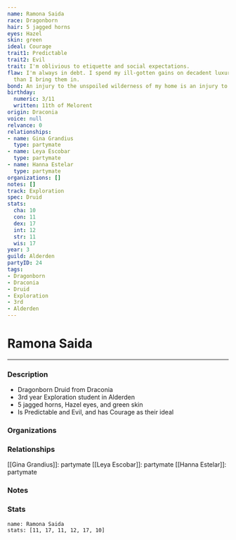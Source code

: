 ```yaml
---
name: Ramona Saida
race: Dragonborn
hair: 5 jagged horns
eyes: Hazel
skin: green
ideal: Courage
trait1: Predictable
trait2: Evil
trait: I'm oblivious to etiquette and social expectations.
flaw: I'm always in debt. I spend my ill-gotten gains on decadent luxuries faster
  than I bring them in.
bond: An injury to the unspoiled wilderness of my home is an injury to me.
birthday:
  numeric: 3/11
  written: 11th of Melorent
origin: Draconia
voice: null
relvance: 0
relationships:
- name: Gina Grandius
  type: partymate
- name: Leya Escobar
  type: partymate
- name: Hanna Estelar
  type: partymate
organizations: []
notes: []
track: Exploration
spec: Druid
stats:
  cha: 10
  con: 11
  dex: 17
  int: 12
  str: 11
  wis: 17
year: 3
guild: Alderden
partyID: 24
tags:
- Dragonborn
- Draconia
- Druid
- Exploration
- 3rd
- Alderden
---
```

# Ramona Saida
---
### Description
- Dragonborn Druid from Draconia
- 3rd year Exploration student in Alderden
- 5 jagged horns, Hazel eyes, and green skin
- Is Predictable and Evil, and has Courage as their ideal

### Organizations

### Relationships
[[Gina Grandius]]: partymate
[[Leya Escobar]]: partymate
[[Hanna Estelar]]: partymate

### Notes

### Stats
```statblock
name: Ramona Saida
stats: [11, 17, 11, 12, 17, 10]
```